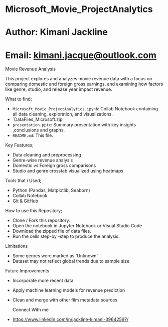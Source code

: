   # Microsoft_Movie_ProjectAnalytics #

  # Author: Kimani Jackline
  # Email: kimani.jacque@outlook.com

Movie Revenue Analysis

This project explores and analyzes movie revenue data with a focus on comparing domestic and foreign gross earnings, and examining how factors like genre, studio, and release year impact revenue.

What to find;

- `Microsoft_Movie_ProjectAnalytics.ipynb`: Collab Notebook containing all data cleaning, exploration, and visualizations.
- `DataFiles_Microsoft.zip
- `presentation.pptx`: Summary presentation with key insights ,conclusions and graphs.
- `README.md`: This file.

Key Features;

- Data cleaning and preprocessing
- Genre-wise revenue analysis
- Domestic vs Foreign gross comparisons
- Studio and genre crosstab visualized using heatmaps

Tools that i Used;

- Python (Pandas, Matplotlib, Seaborn)
- Collab Notebook
- Git & GitHub

How to use this Repository;

- Clone / Fork this repository.
- Open the notebook in Jupyter Notebook or Visual Studio Code
- Download the zipped file of data files.
- Run the cells step-by -step to produce the analysis.

Limitations

- Some genres were marked as 'Unknown'
- Dataset may not reflect global trends due to sample size

Future Improvements

- Incorporate more recent data
- Apply machine learning models for revenue prediction
- Clean and merge with other film metadata sources

  Connect With me

- https://www.linkedin.com/in/jackline-kimani-39642597/ 
